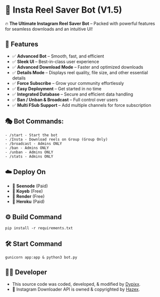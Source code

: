 # 🤖 Insta Reel Saver Bot  (V1.5)

🔥 **The Ultimate Instagram Reel Saver Bot** – Packed with powerful features for seamless downloads and an intuitive UI!  


## 🚀 Features  
- ✅ **Advanced Bot** – Smooth, fast, and efficient  
- ✅ **Sleek UI** – Best-in-class user experience  
- ✅ **Advanced Download Mode** – Faster and optimized downloads 
- ✅ **Details Mode** – Displays reel quality, file size, and other essential details 
- ✅ **Force Subscribe** – Grow your community effortlessly  
- ✅ **Easy Deployment** – Get started in no time  
- ✅ **Integrated Database** – Secure and efficient data handling  
- ✅ **Ban / Unban & Broadcast** – Full control over users  
- ✅ **Multi FSub Support** – Add multiple channels for force subscription  


## 🎭 Bot Commands:
```
- /start - Start the bot  
- /Insta - Download reels on Group (Group Only)
- /broadcast - Admins ONLY
- /ban - Admins ONLY  
- /unban - Admins ONLY  
- /stats - Admins ONLY
```

## ☁️ Deploy On  
- 🔹 **Seenode** (Paid)  
- 🔹 **Koyeb** (Free)  
- 🔹 **Render** (Free)  
- 🔹 **Heroku** (Paid)  

## ⚙️ Build Command
```
pip install -r requirements.txt
```

## 🛠 Start Command
```
gunicorn app:app & python3 bot.py
```

## 👨‍💻 Developer
- This source code was coded, developed, & modified by [Dypixx](https://dypixx.online).
- 🔗 Instagram Downloader API is owned & copyrighted by [Hazex](https://telegram.me/MrHazex).
